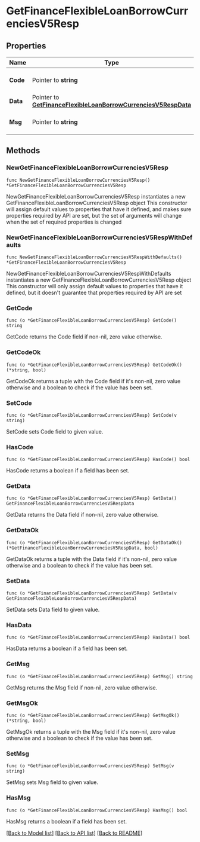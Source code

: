 # GetFinanceFlexibleLoanBorrowCurrenciesV5Resp

## Properties

Name | Type | Description | Notes
------------ | ------------- | ------------- | -------------
**Code** | Pointer to **string** |  | [optional] [default to ""]
**Data** | Pointer to [**GetFinanceFlexibleLoanBorrowCurrenciesV5RespData**](GetFinanceFlexibleLoanBorrowCurrenciesV5RespData.md) |  | [optional] 
**Msg** | Pointer to **string** |  | [optional] [default to ""]

## Methods

### NewGetFinanceFlexibleLoanBorrowCurrenciesV5Resp

`func NewGetFinanceFlexibleLoanBorrowCurrenciesV5Resp() *GetFinanceFlexibleLoanBorrowCurrenciesV5Resp`

NewGetFinanceFlexibleLoanBorrowCurrenciesV5Resp instantiates a new GetFinanceFlexibleLoanBorrowCurrenciesV5Resp object
This constructor will assign default values to properties that have it defined,
and makes sure properties required by API are set, but the set of arguments
will change when the set of required properties is changed

### NewGetFinanceFlexibleLoanBorrowCurrenciesV5RespWithDefaults

`func NewGetFinanceFlexibleLoanBorrowCurrenciesV5RespWithDefaults() *GetFinanceFlexibleLoanBorrowCurrenciesV5Resp`

NewGetFinanceFlexibleLoanBorrowCurrenciesV5RespWithDefaults instantiates a new GetFinanceFlexibleLoanBorrowCurrenciesV5Resp object
This constructor will only assign default values to properties that have it defined,
but it doesn't guarantee that properties required by API are set

### GetCode

`func (o *GetFinanceFlexibleLoanBorrowCurrenciesV5Resp) GetCode() string`

GetCode returns the Code field if non-nil, zero value otherwise.

### GetCodeOk

`func (o *GetFinanceFlexibleLoanBorrowCurrenciesV5Resp) GetCodeOk() (*string, bool)`

GetCodeOk returns a tuple with the Code field if it's non-nil, zero value otherwise
and a boolean to check if the value has been set.

### SetCode

`func (o *GetFinanceFlexibleLoanBorrowCurrenciesV5Resp) SetCode(v string)`

SetCode sets Code field to given value.

### HasCode

`func (o *GetFinanceFlexibleLoanBorrowCurrenciesV5Resp) HasCode() bool`

HasCode returns a boolean if a field has been set.

### GetData

`func (o *GetFinanceFlexibleLoanBorrowCurrenciesV5Resp) GetData() GetFinanceFlexibleLoanBorrowCurrenciesV5RespData`

GetData returns the Data field if non-nil, zero value otherwise.

### GetDataOk

`func (o *GetFinanceFlexibleLoanBorrowCurrenciesV5Resp) GetDataOk() (*GetFinanceFlexibleLoanBorrowCurrenciesV5RespData, bool)`

GetDataOk returns a tuple with the Data field if it's non-nil, zero value otherwise
and a boolean to check if the value has been set.

### SetData

`func (o *GetFinanceFlexibleLoanBorrowCurrenciesV5Resp) SetData(v GetFinanceFlexibleLoanBorrowCurrenciesV5RespData)`

SetData sets Data field to given value.

### HasData

`func (o *GetFinanceFlexibleLoanBorrowCurrenciesV5Resp) HasData() bool`

HasData returns a boolean if a field has been set.

### GetMsg

`func (o *GetFinanceFlexibleLoanBorrowCurrenciesV5Resp) GetMsg() string`

GetMsg returns the Msg field if non-nil, zero value otherwise.

### GetMsgOk

`func (o *GetFinanceFlexibleLoanBorrowCurrenciesV5Resp) GetMsgOk() (*string, bool)`

GetMsgOk returns a tuple with the Msg field if it's non-nil, zero value otherwise
and a boolean to check if the value has been set.

### SetMsg

`func (o *GetFinanceFlexibleLoanBorrowCurrenciesV5Resp) SetMsg(v string)`

SetMsg sets Msg field to given value.

### HasMsg

`func (o *GetFinanceFlexibleLoanBorrowCurrenciesV5Resp) HasMsg() bool`

HasMsg returns a boolean if a field has been set.


[[Back to Model list]](../README.md#documentation-for-models) [[Back to API list]](../README.md#documentation-for-api-endpoints) [[Back to README]](../README.md)


